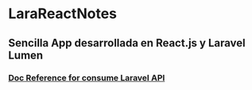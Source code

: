 # LaraReactNotes

## Sencilla App desarrollada en React.js y Laravel Lumen
### [Doc Reference for consume Laravel API](https://documenter.getpostman.com/view/4220438/S1ERvwYq)
